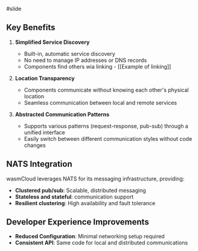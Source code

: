 #slide 
## Key Benefits

1. **Simplified Service Discovery**
   - Built-in, automatic service discovery
   - No need to manage IP addresses or DNS records
   - Components find others wia linking - [[Example of linking]]

2. **Location Transparency**
   - Components communicate without knowing each other's physical location
   - Seamless communication between local and remote services

3. **Abstracted Communication Patterns**
   - Supports various patterns (request-response, pub-sub) through a unified interface
   - Easily switch between different communication styles without code changes

## NATS Integration
wasmCloud leverages NATS for its messaging infrastructure, providing:

- **Clustered pub/sub**: Scalable, distributed messaging
- **Stateless and stateful**: communication support
- **Resilient clustering**: High availability and fault tolerance

## Developer Experience Improvements

- **Reduced Configuration**: Minimal networking setup required
- **Consistent API**: Same code for local and distributed communications